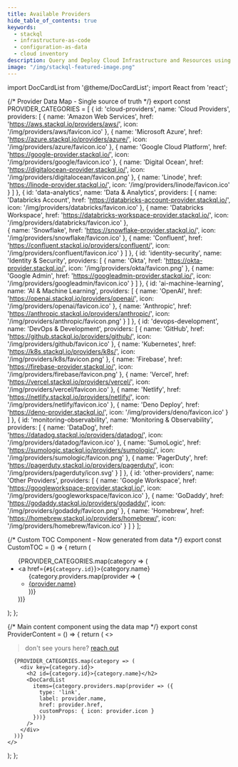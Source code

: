 ```yaml
---
title: Available Providers
hide_table_of_contents: true
keywords:
  - stackql
  - infrastructure-as-code
  - configuration-as-data
  - cloud inventory
description: Query and Deploy Cloud Infrastructure and Resources using SQL
image: "/img/stackql-featured-image.png"
---
```


import DocCardList from '@theme/DocCardList';
import React from 'react';

{/* Provider Data Map - Single source of truth */}
export const PROVIDER_CATEGORIES = [
  {
    id: 'cloud-providers',
    name: 'Cloud Providers',
    providers: [
      { 
        name: 'Amazon Web Services',
        href: 'https://aws.stackql.io/providers/aws/',
        icon: '/img/providers/aws/favicon.ico'
      },
      { 
        name: 'Microsoft Azure',
        href: 'https://azure.stackql.io/providers/azure/',
        icon: '/img/providers/azure/favicon.ico'
      },
      { 
        name: 'Google Cloud Platform',
        href: 'https://google-provider.stackql.io/',
        icon: '/img/providers/google/favicon.ico'
      },
      { 
        name: 'Digital Ocean',
        href: 'https://digitalocean-provider.stackql.io/',
        icon: '/img/providers/digitalocean/favicon.png'
      },
      { 
        name: 'Linode',
        href: 'https://linode-provider.stackql.io/',
        icon: '/img/providers/linode/favicon.ico'
      }
    ]
  },
  {
    id: 'data-analytics',
    name: 'Data & Analytics',
    providers: [
      { 
        name: 'Databricks Account',
        href: 'https://databricks-account-provider.stackql.io/',
        icon: '/img/providers/databricks/favicon.ico'
      },
      { 
        name: 'Databricks Workspace',
        href: 'https://databricks-workspace-provider.stackql.io/',
        icon: '/img/providers/databricks/favicon.ico'
      },      
      { 
        name: 'Snowflake',
        href: 'https://snowflake-provider.stackql.io/',
        icon: '/img/providers/snowflake/favicon.ico'
      },
      { 
        name: 'Confluent',
        href: 'https://confluent.stackql.io/providers/confluent/',
        icon: '/img/providers/confluent/favicon.ico'
      }
    ]
  },
  {
    id: 'identity-security',
    name: 'Identity & Security',
    providers: [
      { 
        name: 'Okta',
        href: 'https://okta-provider.stackql.io/',
        icon: '/img/providers/okta/favicon.png'
      },
      { 
        name: 'Google Admin',
        href: 'https://googleadmin-provider.stackql.io/',
        icon: '/img/providers/googleadmin/favicon.ico'
      }
    ]
  },
  {
    id: 'ai-machine-learning',
    name: 'AI & Machine Learning',
    providers: [
      { 
        name: 'OpenAI',
        href: 'https://openai.stackql.io/providers/openai/',
        icon: '/img/providers/openai/favicon.ico'
      },
      { 
        name: 'Anthropic',
        href: 'https://anthropic.stackql.io/providers/anthropic/',
        icon: '/img/providers/anthropic/favicon.png'
      }
    ]
  },
  {
    id: 'devops-development',
    name: 'DevOps & Development',
    providers: [
      { 
        name: 'GitHub',
        href: 'https://github.stackql.io/providers/github/',
        icon: '/img/providers/github/favicon.ico'
      },
      { 
        name: 'Kubernetes',
        href: 'https://k8s.stackql.io/providers/k8s/',
        icon: '/img/providers/k8s/favicon.png'
      },
      { 
        name: 'Firebase',
        href: 'https://firebase-provider.stackql.io/',
        icon: '/img/providers/firebase/favicon.png'
      },
      { 
        name: 'Vercel',
        href: 'https://vercel.stackql.io/providers/vercel/',
        icon: '/img/providers/vercel/favicon.ico'
      },
      { 
        name: 'Netlify',
        href: 'https://netlify.stackql.io/providers/netlify/',
        icon: '/img/providers/netlify/favicon.ico'
      },
      { 
        name: 'Deno Deploy',
        href: 'https://deno-provider.stackql.io/',
        icon: '/img/providers/deno/favicon.ico'
      }      
    ]
  },
  {
    id: 'monitoring-observability',
    name: 'Monitoring & Observability',
    providers: [
      { 
        name: 'DataDog',
        href: 'https://datadog.stackql.io/providers/datadog/',
        icon: '/img/providers/datadog/favicon.ico'
      },
      { 
        name: 'SumoLogic',
        href: 'https://sumologic.stackql.io/providers/sumologic/',
        icon: '/img/providers/sumologic/favicon.png'
      },
      { 
        name: 'PagerDuty',
        href: 'https://pagerduty.stackql.io/providers/pagerduty/',
        icon: '/img/providers/pagerduty/icon.svg'
      }
    ]
  },
  {
    id: 'other-providers',
    name: 'Other Providers',
    providers: [
      { 
        name: 'Google Workspace',
        href: 'https://googleworkspace-provider.stackql.io/',
        icon: '/img/providers/googleworkspace/favicon.ico'
      },
      { 
        name: 'GoDaddy',
        href: 'https://godaddy.stackql.io/providers/godaddy/',
        icon: '/img/providers/godaddy/favicon.png'
      },
      { 
        name: 'Homebrew',
        href: 'https://homebrew.stackql.io/providers/homebrew/',
        icon: '/img/providers/homebrew/favicon.ico'
      }
    ]
  }
];

{/* Custom TOC Component - Now generated from data */}
export const CustomTOC = () => {
  return (
    <div className="table-of-contents table-of-contents__left-border">
      <ul className="toc-headings">
        {PROVIDER_CATEGORIES.map(category => (
          <li key={category.id}>
            <a href={`#${category.id}`}>{category.name}</a>
            <ul>
              {category.providers.map(provider => (
                <li key={provider.name}>
                  <a href={provider.href}>{provider.name}</a>
                </li>
              ))}
            </ul>
          </li>
        ))}
      </ul>
    </div>
  );
};

{/* Main content component using the data map */}
export const ProviderContent = () => {
  return (
    <>
      <blockquote>
        don't see yours here? <a 
          href="https://github.com/stackql/stackql-provider-registry/issues/new?template=feature_request.md&title=%5BFEATURE%5D%20New%20Provider" 
          target="_blank" 
          rel="noopener noreferrer">reach out</a>
      </blockquote>

      {PROVIDER_CATEGORIES.map(category => (
        <div key={category.id}>
          <h2 id={category.id}>{category.name}</h2>
          <DocCardList
            items={category.providers.map(provider => ({
              type: 'link',
              label: provider.name,
              href: provider.href,
              customProps: { icon: provider.icon }
            }))}
          />
        </div>
      ))}
    </>
  );
};

<div className="row">
  <div className="col col--9">
    <ProviderContent />
  </div>
  <div className="col col--3">
    <CustomTOC />
  </div>
</div>